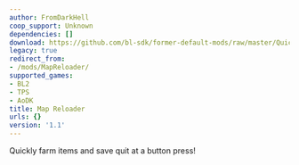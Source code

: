 ```yaml
---
author: FromDarkHell
coop_support: Unknown
dependencies: []
download: https://github.com/bl-sdk/former-default-mods/raw/master/Quickload/Quickload.zip
legacy: true
redirect_from:
- /mods/MapReloader/
supported_games:
- BL2
- TPS
- AoDK
title: Map Reloader
urls: {}
version: '1.1'
---
```

Quickly farm items and save quit at a button press!
